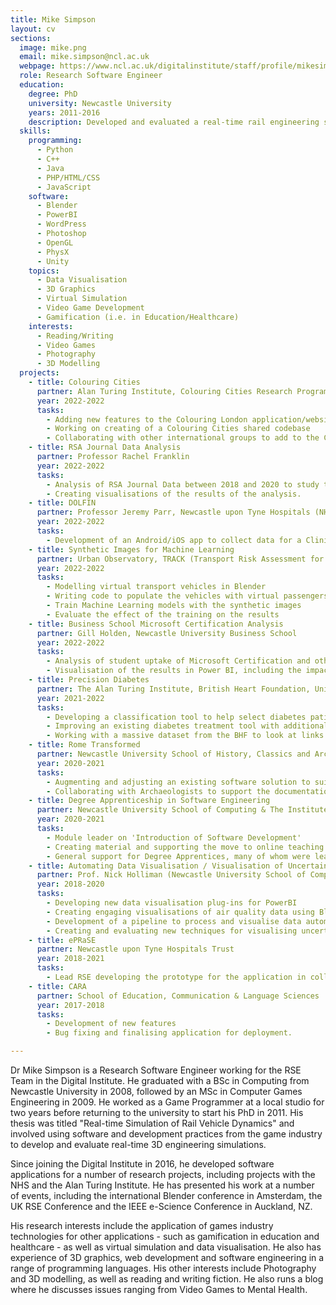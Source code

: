 ```yaml
---
title: Mike Simpson
layout: cv
sections:
  image: mike.png
  email: mike.simpson@ncl.ac.uk
  webpage: https://www.ncl.ac.uk/digitalinstitute/staff/profile/mikesimpson.html
  role: Research Software Engineer
  education:
    degree: PhD 
    university: Newcastle University
    years: 2011-2016
    description: Developed and evaluated a real-time rail engineering simulation using software from the video games industry, in collaboration with NewRail.
  skills:
    programming:
      - Python
      - C++
      - Java
      - PHP/HTML/CSS
      - JavaScript
    software:
      - Blender
      - PowerBI
      - WordPress
      - Photoshop
      - OpenGL
      - PhysX
      - Unity
    topics:
      - Data Visualisation
      - 3D Graphics
      - Virtual Simulation
      - Video Game Development
      - Gamification (i.e. in Education/Healthcare)
    interests:
      - Reading/Writing
      - Video Games
      - Photography
      - 3D Modelling
  projects:
    - title: Colouring Cities
      partner: Alan Turing Institute, Colouring Cities Research Programme
      year: 2022-2022
      tasks:
        - Adding new features to the Colouring London application/website
        - Working on creating of a Colouring Cities shared codebase
        - Collaborating with other international groups to add to the Colouring Cities projects
    - title: RSA Journal Data Analysis
      partner: Professor Rachel Franklin
      year: 2022-2022
      tasks:
        - Analysis of RSA Journal Data between 2018 and 2020 to study the effect of hte pandemic on publications by female academics.
        - Creating visualisations of the results of the analysis.
    - title: DOLFIN
      partner: Professor Jeremy Parr, Newcastle upon Tyne Hospitals (NHS Foundation Trust), Oxford University NPEU
      year: 2022-2022
      tasks:
        - Development of an Android/iOS app to collect data for a Clinical Trial
    - title: Synthetic Images for Machine Learning 
      partner: Urban Observatory, TRACK (Transport Risk Assessment for COVID Knowledge) Project
      year: 2022-2022
      tasks:
        - Modelling virtual transport vehicles in Blender
        - Writing code to populate the vehicles with virtual passengers and render the results
        - Train Machine Learning models with the synthetic images 
        - Evaluate the effect of the training on the results
    - title: Business School Microsoft Certification Analysis
      partner: Gill Holden, Newcastle University Business School
      year: 2022-2022
      tasks:
        - Analysis of student uptake of Microsoft Certification and other optional training course.
        - Visualisation of the results in Power BI, including the impact of the training courses on other results.
    - title: Precision Diabetes 
      partner: The Alan Turing Institute, British Heart Foundation, University of Exeter, University College London
      year: 2021-2022
      tasks:
        - Developing a classification tool to help select diabetes patients for trials and studies
        - Improving an existing diabetes treatment tool with additional information, including visualisation of risk
        - Working with a massive dataset from the BHF to look at links between heart disease, diabetes and COVID-19
    - title: Rome Transformed
      partner: Newcastle University School of History, Classics and Archaeology
      year: 2020-2021
      tasks:
        - Augmenting and adjusting an existing software solution to suit the needs of the RomeTransformed project
        - Collaborating with Archaeologists to support the documentation and discussion of archaeological evidence from sites in Rome
    - title: Degree Apprenticeship in Software Engineering
      partner: Newcastle University School of Computing & The Institute of Coding
      year: 2020-2021
      tasks:
        - Module leader on 'Introduction of Software Development'
        - Creating material and supporting the move to online teaching during the COVID-19 pandemic
        - General support for Degree Apprentices, many of whom were learning programming for the first time.
    - title: Automating Data Visualisation / Visualisation of Uncertainty
      partner: Prof. Nick Holliman (Newcastle University School of Computing) and The Alan Turing Institute
      year: 2018-2020
      tasks:
        - Developing new data visualisation plug-ins for PowerBI
        - Creating engaging visualisations of air quality data using Blender
        - Development of a pipeline to process and visualise data automatically using Blender
        - Creating and evaluating new techniques for visualising uncertainty in data
    - title: ePRaSE
      partner: Newcastle upon Tyne Hospitals Trust
      year: 2018-2021
      tasks:
        - Lead RSE developing the prototype for the application in collaboration with researchers and pharmacists
    - title: CARA
      partner: School of Education, Communication & Language Sciences
      year: 2017-2018
      tasks:
        - Development of new features
        - Bug fixing and finalising application for deployment.

---
```

Dr Mike Simpson is a Research Software Engineer working for the RSE Team in the Digital Institute. He graduated with a BSc in Computing from Newcastle University in 2008, followed by an MSc in Computer Games Engineering in 2009. He worked as a Game Programmer at a local studio for two years before returning to the university to start his PhD in 2011. His thesis was titled "Real-time Simulation of Rail Vehicle Dynamics" and involved using software and development practices from the game industry to develop and evaluate real-time 3D engineering simulations.

Since joining the Digital Institute in 2016, he developed software applications for a number of research projects, including projects with the NHS and the Alan Turing Institute. He has presented his work at a number of events, including the international Blender conference in Amsterdam, the UK RSE Conference and the IEEE e-Science Conference in Auckland, NZ. 

His research interests include the application of games industry technologies for other applications - such as gamification in education and healthcare - as well as virtual simulation and data visualisation. He also has experience of 3D graphics, web development and software engineering in a range of programming languages. His other interests include Photography and 3D modelling, as well as reading and writing fiction. He also runs a blog where he discusses issues ranging from Video Games to Mental Health. 